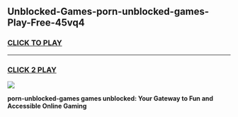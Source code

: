 
## Unblocked-Games-porn-unblocked-games-Play-Free-45vq4
<h3>
<a href="https://premium76.site?title=porn-unblocked-games&ref=21A">CLICK TO PLAY</a></h3>
<hr>

<h3>
<a href="https://premium76.site?title=porn-unblocked-games&ref=21A">CLICK 2 PLAY</a>
  
</h3>

<a href="https://premium76.site?title=porn-unblocked-games&ref=21A"><img src="https://clearcache.store/games.png"></a>


**porn-unblocked-games games unblocked: Your Gateway to Fun and Accessible Online Gaming**
